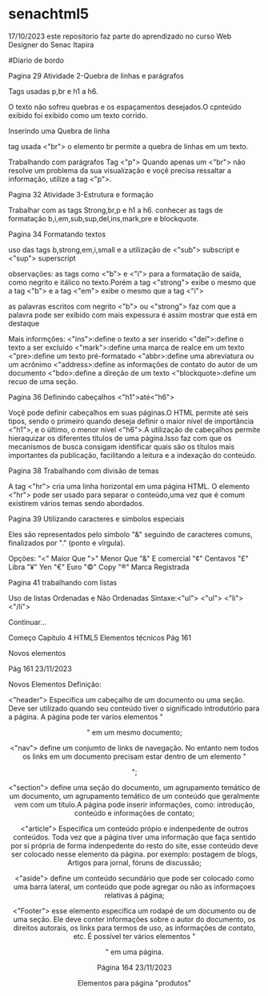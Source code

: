 # senachtml5

17/10/2023 este repositorio faz parte do aprendizado no curso Web Designer do Senac Itapira

#Diario de bordo

Pagina 29
Atividade 2-Quebra de linhas e parágrafos 

Tags usadas p,br e h1 a h6.

O texto nâo sofreu quebras e os espaçamentos desejados.O cpnteúdo exibido foi exibido como um texto corrido.

Inserindo uma Quebra de linha

tag usada <"br"> o elemento br permite a quebra de linhas em um texto.

Trabalhando com parágrafos 
Tag <"p"> Quando apenas um <"br"> não resolve um problema da sua visualizaçâo e voçê precisa ressaltar a informação, utilize a tag <"p">.

Pagina 32
Atividade 3-Estrutura e formação 

Trabalhar com as tags Strong,br,p e h1 a h6.
conhecer as tags de formatação b,i,em,sub,sup,del,ins,mark,pre e blockquote.

Pagina 34 
Formatando textos 

uso das tags b,strong,em,i,small e a utilização de <"sub"> subscript e <"sup"> superscript 

observações: as tags como <"b"> e <"i"> para a formatação de saída, como negrito e itálico no texto.Porém a tag <"strong"> 
exibe o mesmo que a tag <"b"> e a tag <"em"> exibe o mesmo que a tag <"i"> 

as palavras escritos com negrito <"b"> ou <"strong"> faz com que a palavra pode ser exibido com mais expessura é assim mostrar que está em destaque

Mais informções:
<"ins">:define o texto a ser inserido
<"del">:define o texto a ser excluído
<"mark">:define uma marca de realce em um texto
<"pre>:define um texto pré-formatado
<"abbr>:define uma abreviatura ou um acrônimo
<"address>:define as informaçôes de contato do autor de um documento
<"bdo>:define a direçâo de um texto
<"blockquote>:define um recuo de uma seção.

Pagina 36 
Definindo cabeçalhos
<"h1">até<"h6">

Voçê pode definir cabeçalhos em suas páginas.O HTML permite até seis tipos, sendo o primeiro quando 
deseja definir o maior nível de importância <"h1">, e o último, o menor nível <"h6">.A utilização de
cabeçalhos permite hieraquizar os diferentes títulos de uma página.Isso faz com que os mecanismos de 
busca consigam identificar quais são os títulos mais importantes da publicação, facilitando a leitura
e a indexação do conteúdo.

Pagina 38
Trabalhando com divisão de temas

A tag <"hr"> cria uma linha horizontal em uma página HTML. O elemento <"hr"> pode ser usado para
separar o conteúdo,uma vez que é comum existirem vários temas sendo abordados. 

Pagina 39
Utilizando caracteres e símbolos especiais

Eles são representados pelo símbolo "&" seguindo de caracteres comuns, finalizados por "." 
(ponto e vírgula). 

Opções:
"&lt;" Maior Que
"&gt;" Menor Que 
"&amp;" E comercial
"&cent;" Centavos
"&pound;" Libra
"&yen;" Yen
"&euro;" Euro
"&copy;" Copy
"&reg;" Marca Registrada

Pagina 41 
trabalhando com listas 

Uso de listas Ordenadas e Não Ordenadas
Sintaxe:<"ul"> <"ul"> <"li"> <"/li">


Continuar...

Começo Capitulo 4 
HTML5 Elementos técnicos
 Pág 161

Novos elementos

Pág 161 23/11/2023

Novos Elementos Definição:

<"header"> Especifica um cabeçalho de um documento ou uma seção. 
Deve ser utilizado quando seu conteúdo tiver o significado introdutório
para a página. A página pode ter varios elementos "<header>" em um mesmo documento;

<"nav"> define um conjumto de links de navegação. No entanto nem todos os links em 
um documento precisam estar dentro de um elemento "<nav>";

<"section"> define uma seção do documento, um agrupamento temático de um documento,
um agrupamento temático de um conteúdo que geralmente vem com um título.A página 
pode inserir informações, como: introdução, conteúdo e informações de contato;

<"article"> Especifica um conteúdo própio e indenpedente de outros conteúdos. Toda
vez que a página tiver uma informação que faça sentido por si própria de forma 
indenpedente do resto do site, esse conteúdo deve ser colocado nesse elemento da página.
por exemplo: postagem de blogs, Artigos para jornal, fóruns de discussão;

<"aside"> define um conteúdo secundário que pode ser colocado como uma 
barra lateral, um conteúdo que pode agregar ou não as informaçoes relativas á página;

<"Footer"> esse elemento especifica um rodapé de um documento ou de uma seção. Ele
deve conter informações sobre o autor do documento, os direitos autorais, os links para
termos de uso, as informações de contato, etc. É possível ter vários elementos "<footer>"
em uma página.

Página 164 23/11/2023

Elementos para página "produtos"

